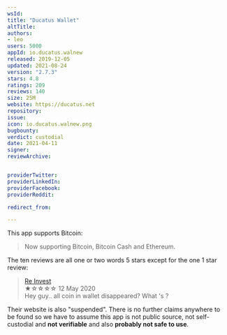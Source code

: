 ```yaml
---
wsId: 
title: "Ducatus Wallet"
altTitle: 
authors:
- leo
users: 5000
appId: io.ducatus.walnew
released: 2019-12-05
updated: 2021-08-24
version: "2.7.3"
stars: 4.8
ratings: 209
reviews: 140
size: 25M
website: https://ducatus.net
repository: 
issue: 
icon: io.ducatus.walnew.png
bugbounty: 
verdict: custodial
date: 2021-04-11
signer: 
reviewArchive:


providerTwitter: 
providerLinkedIn: 
providerFacebook: 
providerReddit: 

redirect_from:

---
```



This app supports Bitcoin:

> Now supporting Bitcoin, Bitcoin Cash and Ethereum.

The ten reviews are all one or two words 5 stars except for the one 1 star
review:

> [Re Invest](https://play.google.com/store/apps/details?id=io.ducatus.walnew&reviewId=gp%3AAOqpTOGugVoUMzb6SVIMKYq_-dA9r_fCDED3Xj5qehzQALl_tVyXXhtylPIQYG2VnTwXqpxN28bLslG8Mk4G-A)<br>
  ★☆☆☆☆ 12 May 2020<br>
  Hey guy.. all coin in wallet disappeared? What 's ?

Their website is also "suspended". There is no further claims anywhere
to be found so we have to assume this app is not public source, not
self-custodial and **not verifiable** and also **probably not safe to use**.
